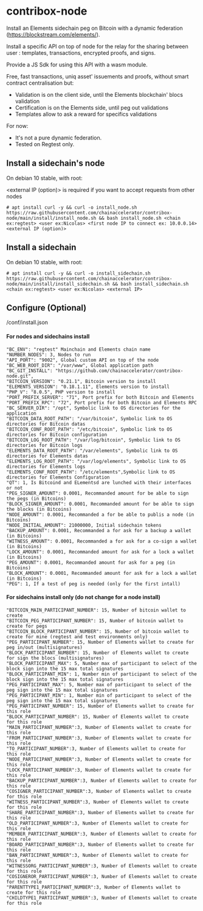 # contribox-node

Install an Elements sidechain peg on Bitcoin with a dynamic federation (https://blockstream.com/elements/).

Install a specific API on top of node for the relay for the sharing between user : templates, transactions, encrypted proofs, and signs.

Provide a JS Sdk for using this API with a wasm module.

Free, fast transactions, uniq asset' issuements and proofs, without smart contract centralisation but:
* Validation is on the client side, until the Elements blockchain' blocs validation
* Certification is on the Elements side, until peg out validations
* Templates allow to ask a reward for specifics validations

For now:
* It's not a pure dynamic federation.
* Tested on Regtest only.

## Install a sidechain's node

On debian 10 stable, with root:

<external IP (option)> is required if you want to accept requests from other nodes

    # apt install curl -y && curl -o install_node.sh https://raw.githubusercontent.com/chainaccelerator/contribox-node/main/install/install_node.sh && bash install_node.sh <chain ex:regtest> <user ex:Nicolas> <first node IP to connect ex: 10.0.0.14> <external IP (option)> 

## Install a sidechain

On debian 10 stable, with root:

    # apt install curl -y && curl -o install_sidechain.sh https://raw.githubusercontent.com/chainaccelerator/contribox-node/main/install/install_sidechain.sh && bash install_sidechain.sh <chain ex:regtest> <user ex:Nicolas> <external IP>

## Configure (Optional)

<env ex:regtest>/conf/install.json

#### For nodes and sidechains install

    "BC_ENV": "regtest" Mainchain and Elements chain name
    "NUMBER_NODES": 3, Nodes to run
    "API_PORT": "9002", Global custom API on top of the node
    "BC_WEB_ROOT_DIR": "/var/www", Global application path
    "BC_GIT_INSTALL": "https://github.com/chainaccelerator/contribox-node.git",
    "BITCOIN_VERSION": "0.21.1", Bitcoin version to install
    "ELEMENTS_VERSION": "0.18.1.11", Elements version to install
    "PHP_V": "8.0.5", PHP version to install
    "PORT_PREFIX_SERVER": "71", Port prefix for both Bitcoin and Elements
    "PORT_PREFIX_RPC": "72", Port prefix for both Bitcoin and Elements RPC
    "BC_SERVER_DIR": "/opt", Symbolic link to OS directories for the application
    "BITCOIN_DATA_ROOT_PATH": "/var/bitcoin", Symbolic link to OS directories for Bitcoin datas
    "BITCOIN_CONF_ROOT_PATH": "/etc/bitcoin", Symbolic link to OS directories for Bitcoin configuration
    "BITCOIN_LOG_ROOT_PATH": "/var/log/bitcoin", Symbolic link to OS directories for Bitcoin logs
    "ELEMENTS_DATA_ROOT_PATH": "/var/elements", Symbolic link to OS directories for Elements datas
    "ELEMENTS_LOG_ROOT_PATH": "/var/log/elements", Symbolic link to OS directories for Elements logs
    "ELEMENTS_CONF_ROOT_PATH": "/etc/elements",Symbolic link to OS directories for Elements Configuration
    "QT": 1, Is Bitcoind and ELementsd are lunched with their interfaces or not
    "PEG_SIGNER_AMOUNT": 0.0001, Recommanded amount for be able to sign the pegs (in Bitcoins)
    "BLOCK_SIGNER_AMOUNT": 0.0001, Recommanded amount for be able to sign the blocks (in Bitcoins)
    "NODE_AMOUNT": 0.0001, Recommanded a for be able to publis a node (in Bitcoins)
    "NODE_INITIAL_AMOUNT": 21000000, Initial sidechain tokens
    "BACKUP_AMOUNT": 0.0001, Recommanded a for ask for a backup a wallet (in Bitcoins)
    "WITNESS_AMOUNT": 0.0001, Recommanded a for ask for a co-sign a wallet (in Bitcoins)
    "LOCK_AMOUNT": 0.0001, Recommanded amount for ask for a lock a wallet (in Bitcoins)
    "PEG_AMOUNT": 0.0001, Recommanded amount for ask for a peg (in Bitcoins)
    "BLOCK_AMOUNT": 0.0001, Recommanded amount for ask for a lock a wallet (in Bitcoins)
    "PEG": 1, If a test of peg is needed (only for the first intall)

#### For sidechains install only (do not change for a node install)

    "BITCOIN_MAIN_PARTICIPANT_NUMBER": 15, Number of bitcoin wallet to create
    "BITCOIN_PEG_PARTICIPANT_NUMBER": 15, Number of bitcoin wallet to create for pegs
    "BITCOIN_BLOCK_PARTICIPANT_NUMBER": 15, Number of bitcoin wallet to create for mine (regtest and test environments only)
    "PEG_PARTICIPANT_NUMBER": 15, Number of Elements wallet to create for peg in/out (multisignatures)
    "BLOCK_PARTICIPANT_NUMBER": 15, Number of Elements wallet to create for sign the blocs (multisignatures)
    "BLOCK_PARTICIPANT_MAX": 5, Number max of participant to select of the block sign into the 15 max total signatures
    "BLOCK_PARTICIPANT_MIN": 1, Number min of participant to select of the block sign into the 15 max total signatures
    "PEG_PARTICIPANT_MAX": 5, Number max of participant to select of the peg sign into the 15 max total signatures
    "PEG_PARTICIPANT_MIN": 1, Number min of participant to select of the peg sign into the 15 max total signatures
    "PEG_PARTICIPANT_NUMBER": 15, Number of Elements wallet to create for this role
    "BLOCK_PARTICIPANT_NUMBER": 15, Number of Elements wallet to create for this role
    "MAIN_PARTICIPANT_NUMBER":3, Number of Elements wallet to create for this role
    "FROM_PARTICIPANT_NUMBER":3, Number of Elements wallet to create for this role
    "TO_PARTICIPANT_NUMBER":3, Number of Elements wallet to create for this role
    "NODE_PARTICIPANT_NUMBER":3, Number of Elements wallet to create for this role
    "LOCK_PARTICIPANT_NUMBER":3, Number of Elements wallet to create for this role
    "BACKUP_PARTICIPANT_NUMBER":3, Number of Elements wallet to create for this role
    "COSIGNER_PARTICIPANT_NUMBER":3, Number of Elements wallet to create for this role
    "WITNESS_PARTICIPANT_NUMBER":3, Number of Elements wallet to create for this role
    "SHARE_PARTICIPANT_NUMBER":3, Number of Elements wallet to create for this role
    "OLD_PARTICIPANT_NUMBER":3, Number of Elements wallet to create for this role
    "MEMBER_PARTICIPANT_NUMBER":3, Number of Elements wallet to create for this role
    "BOARD_PARTICIPANT_NUMBER":3, Number of Elements wallet to create for this role
    "BAN_PARTICIPANT_NUMBER":3, Number of Elements wallet to create for this role
    "WITNESSORG_PARTICIPANT_NUMBER":3, Number of Elements wallet to create for this role
    "COSIGNEROR_PARTICIPANT_NUMBER":3, Number of Elements wallet to create for this role
    "PARENTTYPE1_PARTICIPANT_NUMBER":3, Number of Elements wallet to create for this role
    "CHILDTYPE1_PARTICIPANT_NUMBER":3, Number of Elements wallet to create for this role

 



